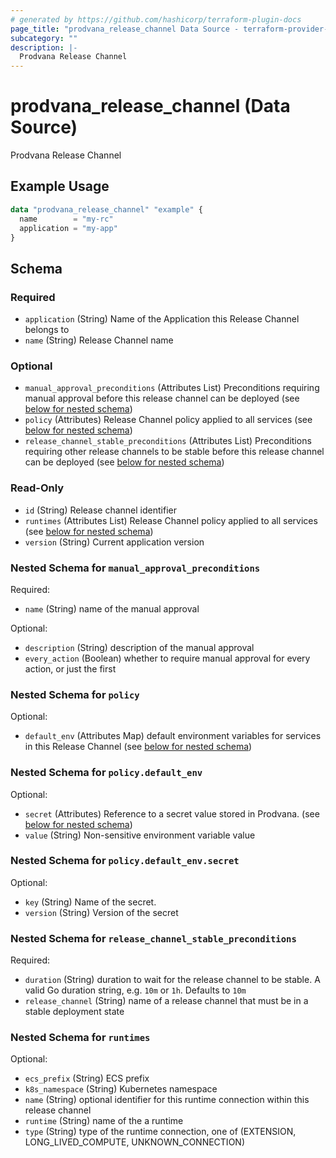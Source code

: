 ```yaml
---
# generated by https://github.com/hashicorp/terraform-plugin-docs
page_title: "prodvana_release_channel Data Source - terraform-provider-prodvana"
subcategory: ""
description: |-
  Prodvana Release Channel
---
```


# prodvana_release_channel (Data Source)

Prodvana Release Channel

## Example Usage

```terraform
data "prodvana_release_channel" "example" {
  name        = "my-rc"
  application = "my-app"
}
```

<!-- schema generated by tfplugindocs -->
## Schema

### Required

- `application` (String) Name of the Application this Release Channel belongs to
- `name` (String) Release Channel name

### Optional

- `manual_approval_preconditions` (Attributes List) Preconditions requiring manual approval before this release channel can be deployed (see [below for nested schema](#nestedatt--manual_approval_preconditions))
- `policy` (Attributes) Release Channel policy applied to all services (see [below for nested schema](#nestedatt--policy))
- `release_channel_stable_preconditions` (Attributes List) Preconditions requiring other release channels to be stable before this release channel can be deployed (see [below for nested schema](#nestedatt--release_channel_stable_preconditions))

### Read-Only

- `id` (String) Release channel identifier
- `runtimes` (Attributes List) Release Channel policy applied to all services (see [below for nested schema](#nestedatt--runtimes))
- `version` (String) Current application version

<a id="nestedatt--manual_approval_preconditions"></a>
### Nested Schema for `manual_approval_preconditions`

Required:

- `name` (String) name of the manual approval

Optional:

- `description` (String) description of the manual approval
- `every_action` (Boolean) whether to require manual approval for every action, or just the first


<a id="nestedatt--policy"></a>
### Nested Schema for `policy`

Optional:

- `default_env` (Attributes Map) default environment variables for services in this Release Channel (see [below for nested schema](#nestedatt--policy--default_env))

<a id="nestedatt--policy--default_env"></a>
### Nested Schema for `policy.default_env`

Optional:

- `secret` (Attributes) Reference to a secret value stored in Prodvana. (see [below for nested schema](#nestedatt--policy--default_env--secret))
- `value` (String) Non-sensitive environment variable value

<a id="nestedatt--policy--default_env--secret"></a>
### Nested Schema for `policy.default_env.secret`

Optional:

- `key` (String) Name of the secret.
- `version` (String) Version of the secret




<a id="nestedatt--release_channel_stable_preconditions"></a>
### Nested Schema for `release_channel_stable_preconditions`

Required:

- `duration` (String) duration to wait for the release channel to be stable. A valid Go duration string, e.g. `10m` or `1h`. Defaults to `10m`
- `release_channel` (String) name of a release channel that must be in a stable deployment state


<a id="nestedatt--runtimes"></a>
### Nested Schema for `runtimes`

Optional:

- `ecs_prefix` (String) ECS prefix
- `k8s_namespace` (String) Kubernetes namespace
- `name` (String) optional identifier for this runtime connection within this release channel
- `runtime` (String) name of the a runtime
- `type` (String) type of the runtime connection, one of (EXTENSION, LONG_LIVED_COMPUTE, UNKNOWN_CONNECTION)


